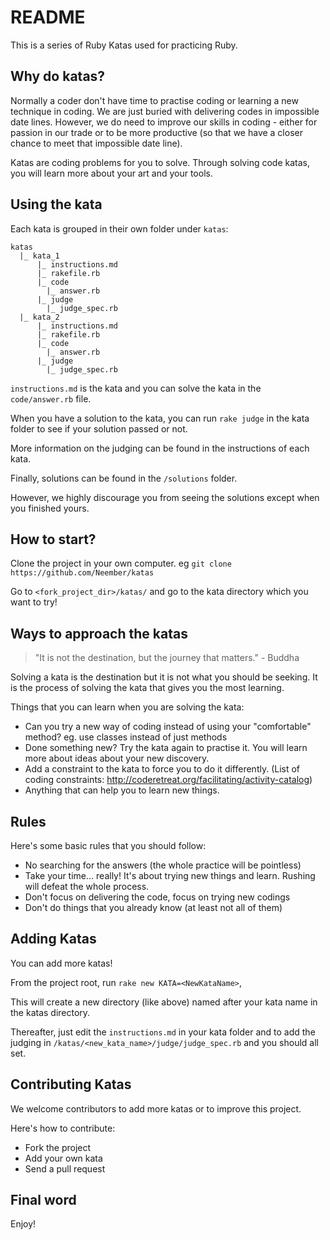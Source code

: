 # README

This is a series of Ruby Katas used for practicing Ruby.

## Why do katas?

Normally a coder don't have time to practise coding or learning a new technique in coding. 
We are just buried with delivering codes in impossible date lines.
However, we do need to improve our skills in coding - either for passion in our trade or to be more productive (so that we have a closer chance to meet that impossible date line).

Katas are coding problems for you to solve. Through solving code katas, you will learn more about your art and your tools.

## Using the kata

Each kata is grouped in their own folder under `katas`:

```
katas
  |_ kata_1
      |_ instructions.md
      |_ rakefile.rb
      |_ code
        |_ answer.rb
      |_ judge
        |_ judge_spec.rb
  |_ kata_2
      |_ instructions.md
      |_ rakefile.rb
      |_ code
        |_ answer.rb
      |_ judge
        |_ judge_spec.rb
```

`instructions.md` is the kata and you can solve the kata in the `code/answer.rb` file.

When you have a solution to the kata, you can run `rake judge` in the kata folder to see if your solution passed or not.

More information on the judging can be found in the instructions of each kata.

Finally, solutions can be found in the `/solutions` folder.

However, we highly discourage you from seeing the solutions except when you finished yours.

## How to start?

Clone the project in your own computer. eg `git clone https://github.com/Neember/katas`

Go to `<fork_project_dir>/katas/` and go to the kata directory which you want to try!

## Ways to approach the katas

> "It is not the destination, but the journey that matters." - Buddha

Solving a kata is the destination but it is not what you should be seeking.
It is the process of solving the kata that gives you the most learning.

Things that you can learn when you are solving the kata:
- Can you try a new way of coding instead of using your "comfortable" method? eg. use classes instead of just methods
- Done something new? Try the kata again to practise it. You will learn more about ideas about your new discovery.
- Add a constraint to the kata to force you to do it differently. (List of coding constraints: http://coderetreat.org/facilitating/activity-catalog)
- Anything that can help you to learn new things.

## Rules

Here's some basic rules that you should follow:
- No searching for the answers (the whole practice will be pointless)
- Take your time... really! It's about trying new things and learn. Rushing will defeat the whole process.
- Don't focus on delivering the code, focus on trying new codings
- Don't do things that you already know (at least not all of them)

## Adding Katas

You can add more katas!

From the project root, run `rake new KATA=<NewKataName>`,

This will create a new directory (like above) named after your kata name in the katas directory.

Thereafter, just edit the `instructions.md` in your kata folder and to add the judging in `/katas/<new_kata_name>/judge/judge_spec.rb` and you should all set.

## Contributing Katas

We welcome contributors to add more katas or to improve this project.

Here's how to contribute:

- Fork the project
- Add your own kata
- Send a pull request

## Final word

Enjoy!
